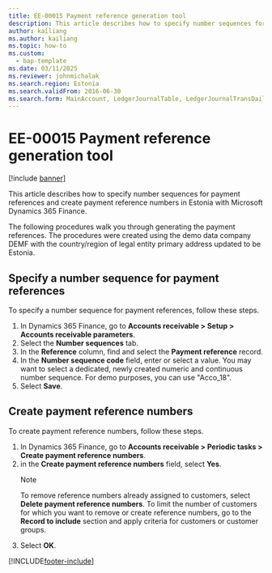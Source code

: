 ```yaml
---
title: EE-00015 Payment reference generation tool
description: This article describes how to specify number sequences for payment references and create payment reference numbers in Estonia with Microsoft Dynamics 365 Finance.
author: kailiang
ms.author: kailiang
ms.topic: how-to
ms.custom: 
  - bap-template
ms.date: 03/11/2025
ms.reviewer: johnmichalak
ms.search.region: Estonia
ms.search.validFrom: 2016-06-30
ms.search.form: MainAccount, LedgerJournalTable, LedgerJournalTransDaily
---
```

# EE-00015 Payment reference generation tool

[!include [banner](../../includes/banner.md)]

This article describes how to specify number sequences for payment references and create payment reference numbers in Estonia with Microsoft Dynamics 365 Finance.

The following procedures walk you through generating the payment references. The procedures were created using the demo data company DEMF with the country/region of legal entity primary address updated to be Estonia.

## Specify a number sequence for payment references

To specify a number sequence for payment references, follow these steps.

1. In Dynamics 365 Finance, go to **Accounts receivable \> Setup \> Accounts receivable parameters**.
1. Select the **Number sequences** tab.
1. In the **Reference** column, find and select the **Payment reference** record.
1. In the **Number sequence code** field, enter or select a value. You may want to select a dedicated, newly created numeric and continuous number sequence. For demo purposes, you can use  "Acco_18".  
1. Select **Save**.

## Create payment reference numbers

To create payment reference numbers, follow these steps.

1. In Dynamics 365 Finance, go to **Accounts receivable \> Periodic tasks \> Create payment reference numbers**.
2. in the **Create payment reference numbers** field, select **Yes**.
    > [!NOTE]
    > To remove reference numbers already assigned to customers, select **Delete payment reference numbers**. To limit the number of customers for which you want to remove or create reference numbers, go to the **Record to include** section and apply criteria for customers or customer groups.  
3. Select **OK**.



[!INCLUDE[footer-include](../../../includes/footer-banner.md)]
